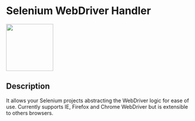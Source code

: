 # Selenium WebDriver Handler

<img src="/resources/images/selenium-logo.png" height="128" />

Description
-----------

It allows your Selenium projects abstracting the WebDriver logic for ease of use. Currently supports IE, Firefox and Chrome WebDriver but is extensible to others browsers.
